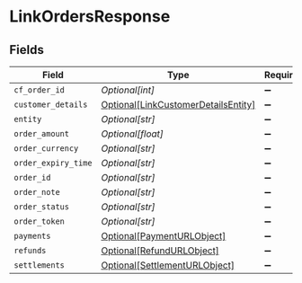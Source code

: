 # LinkOrdersResponse


## Fields

| Field                                                                                   | Type                                                                                    | Required                                                                                | Description                                                                             |
| --------------------------------------------------------------------------------------- | --------------------------------------------------------------------------------------- | --------------------------------------------------------------------------------------- | --------------------------------------------------------------------------------------- |
| `cf_order_id`                                                                           | *Optional[int]*                                                                         | :heavy_minus_sign:                                                                      | N/A                                                                                     |
| `customer_details`                                                                      | [Optional[LinkCustomerDetailsEntity]](../../models/shared/linkcustomerdetailsentity.md) | :heavy_minus_sign:                                                                      | N/A                                                                                     |
| `entity`                                                                                | *Optional[str]*                                                                         | :heavy_minus_sign:                                                                      | N/A                                                                                     |
| `order_amount`                                                                          | *Optional[float]*                                                                       | :heavy_minus_sign:                                                                      | N/A                                                                                     |
| `order_currency`                                                                        | *Optional[str]*                                                                         | :heavy_minus_sign:                                                                      | N/A                                                                                     |
| `order_expiry_time`                                                                     | *Optional[str]*                                                                         | :heavy_minus_sign:                                                                      | N/A                                                                                     |
| `order_id`                                                                              | *Optional[str]*                                                                         | :heavy_minus_sign:                                                                      | N/A                                                                                     |
| `order_note`                                                                            | *Optional[str]*                                                                         | :heavy_minus_sign:                                                                      | N/A                                                                                     |
| `order_status`                                                                          | *Optional[str]*                                                                         | :heavy_minus_sign:                                                                      | N/A                                                                                     |
| `order_token`                                                                           | *Optional[str]*                                                                         | :heavy_minus_sign:                                                                      | N/A                                                                                     |
| `payments`                                                                              | [Optional[PaymentURLObject]](../../models/shared/paymenturlobject.md)                   | :heavy_minus_sign:                                                                      | N/A                                                                                     |
| `refunds`                                                                               | [Optional[RefundURLObject]](../../models/shared/refundurlobject.md)                     | :heavy_minus_sign:                                                                      | N/A                                                                                     |
| `settlements`                                                                           | [Optional[SettlementURLObject]](../../models/shared/settlementurlobject.md)             | :heavy_minus_sign:                                                                      | N/A                                                                                     |